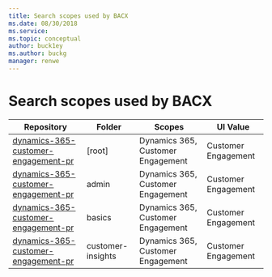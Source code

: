 ```yaml
---
title: Search scopes used by BACX
ms.date: 08/30/2018
ms.service: 
ms.topic: conceptual
author: buck1ey
ms.author: buckg
manager: renwe
---
```


# Search scopes used by BACX
| Repository | Folder | Scopes | UI Value |
|--|--|--|--|
| [dynamics-365-customer-engagement-pr](https://github.com/MicrosoftDocs/dynamics-365-customer-engagement-pr) | \[root\] | Dynamics 365, Customer Engagement | Customer Engagement |
| [dynamics-365-customer-engagement-pr](https://github.com/MicrosoftDocs/dynamics-365-customer-engagement-pr) | admin | Dynamics 365, Customer Engagement | Customer Engagement |
| [dynamics-365-customer-engagement-pr](https://github.com/MicrosoftDocs/dynamics-365-customer-engagement-pr) | basics | Dynamics 365, Customer Engagement | Customer Engagement |
| [dynamics-365-customer-engagement-pr](https://github.com/MicrosoftDocs/dynamics-365-customer-engagement-pr) | customer-insights | Dynamics 365, Customer Engagement | Customer Engagement |